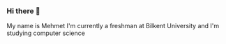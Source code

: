 ### Hi there 👋

My name is Mehmet
I'm currently a freshman at Bilkent University and I'm studying computer science
